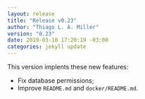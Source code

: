 ```yaml
---
layout: release
title: "Release v0.23"
author: "Thiago L. A. Miller"
version: "0.23"
date: 2019-03-10 17:20:19 -03:00
categories: jekyll update
---
```


This version implents these new features:

- Fix database permissions;
- Improve `README.md` and `docker/README.md`.
